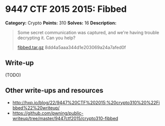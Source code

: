 # 9447 CTF 2015 2015: Fibbed

**Category:** Crypto
**Points:** 310
**Solves:** 16
**Description:**

> Some secret communication was captured, and we're having trouble decrypting it. Can you help?
>
> [fibbed.tar.gz](fibbed-8dd4a5aaa344d1e203069a24a7afed0f.tar.gz)  8dd4a5aaa344d1e203069a24a7afed0f


## Write-up

(TODO)

## Other write-ups and resources

* <http://hxp.io/blog/22/9447%20CTF%202015:%20crypto310%20%22Fibbed%22%20writeup/>
* <https://github.com/pwning/public-writeup/tree/master/9447ctf2015/crypto310-fibbed>
